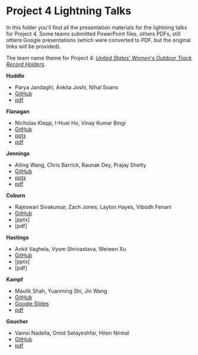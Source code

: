 # Project 4 Lightning Talks

In this folder you'll find all the presentation materials for the lightning
talks for Project 4. Some teams submitted PowerPoint files, others PDFs, still
others Google presentations (which were converted to PDF, but the original
links will be provided).

The team name theme for Project 4: [*United States' Women's Outdoor Track Record Holders*](https://en.wikipedia.org/wiki/List_of_United_States_records_in_track_and_field#Women).

**Huddle**
 - Parya Jandaghi, Ankita Joshi, Nihal Soans
 - [GitHub](https://github.com/dsp-uga/team-huddle)
 - [pdf](huddle/huddle.pdf)

**Flanagan**
 - Nicholas Klepp, I-Huei Ho, Vinay Kumar Bingi
 - [GitHub](https://github.com/dsp-uga/Flanagan)
 - [pptx](flanagan/flanagan.pptx)
 - [pdf](flanagan/flanagan.pdf)

**Jennings**
 - Ailing Wang, Chris Barrick, Raunak Dey, Prajay Shetty
 - [GitHub](https://github.com/dsp-uga/jennings)
 - [pptx](jennings/lightning_slides.pptx)
 - [pdf](jennings/lightning_slides.pdf)

**Coburn**
 - Rajeswari Sivakumar, Zach Jones, Layton Hayes, Vibodh Fenani
 - [GitHub](https://github.com/dsp-uga/coburn)
 - [pptx]
 - [pdf]

**Hastings**
 - Ankit Vaghela, Vyom Shrivastava, Weiwen Xu
 - [GitHub](https://github.com/dsp-uga/Hastings-p4)
 - [pptx]
 - [pdf]

**Kampf**
 - Maulik Shah, Yuanming Shi, Jin Wang
 - [GitHub](https://github.com/dsp-uga/kampf)
 - [Google Slides](https://docs.google.com/presentation/d/1C3CR8FoGJI0V11rfuCZFvldjDauJIqSVNI6UF0ai9ZM/edit#slide=id.p)
 - [pdf](kampf/kampf.pdf)

**Goucher**
 - Vamsi Nadella, Omid Setayeshfar, Hiten Nirmal
 - [GitHub](https://github.com/dsp-uga/goucher)
 - [pdf](goucher/goucher.pdf)
